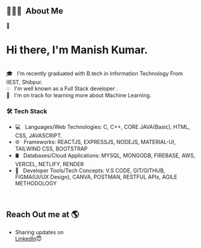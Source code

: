 


## 👨🏻‍💻 &nbsp;About Me


👨 &nbsp; <h1> Hi there, I'm Manish Kumar.</h1>  
🎓 &nbsp; I'm recently graduated with B.tech in Information Technology From IIEST, Shibpur.\
💡 &nbsp; I'm well known as a Full Stack developer .<br>
🌱 &nbsp; I'm on track for learning more about Machine Learning.

<h3>🛠 Tech Stack</h3>

- 💻 &nbsp; Languages/Web Technologies: C, C++, CORE JAVA(Basic), HTML, CSS, JAVASCRIPT.
- 🌐 &nbsp; Frameworks: REACTJS, EXPRESSJS, NODEJS, MATERIAL-UI, TAILWIND CSS, BOOTSTRAP
- 🛢 &nbsp; Databases/Cloud Applications: MYSQL, MONGODB, FIREBASE, AWS, VERCEL, NETLIFY, RENDER
- 🔧 &nbsp; Developer Tools/Tech Concepts: V.S CODE, GIT/GITHUB, FIGMA(UI/UX Design), CANVA, POSTMAN,
RESTFUL APIs, AGILE METHODOLOGY

<br>

## Reach Out me at 🌎 <a href="https://www.linkedin.com/in/manish-kr-mandal/"></a>
- Sharing updates on <br><a href="https://www.linkedin.com/in/manish-kr-mandal/">LinkedIn</a>😇
</br>
</br>

<br>
